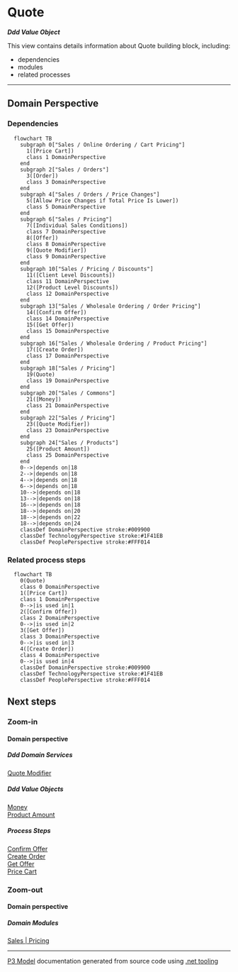 ﻿
# Quote

***Ddd Value Object***  

This view contains details information about Quote building block, including:
- dependencies
- modules
- related processes  

---



## Domain Perspective


### Dependencies

```mermaid
  flowchart TB
    subgraph 0["Sales / Online Ordering / Cart Pricing"]
      1([Price Cart])
      class 1 DomainPerspective
    end
    subgraph 2["Sales / Orders"]
      3([Order])
      class 3 DomainPerspective
    end
    subgraph 4["Sales / Orders / Price Changes"]
      5([Allow Price Changes if Total Price Is Lower])
      class 5 DomainPerspective
    end
    subgraph 6["Sales / Pricing"]
      7([Individual Sales Conditions])
      class 7 DomainPerspective
      8([Offer])
      class 8 DomainPerspective
      9([Quote Modifier])
      class 9 DomainPerspective
    end
    subgraph 10["Sales / Pricing / Discounts"]
      11([Client Level Discounts])
      class 11 DomainPerspective
      12([Product Level Discounts])
      class 12 DomainPerspective
    end
    subgraph 13["Sales / Wholesale Ordering / Order Pricing"]
      14([Confirm Offer])
      class 14 DomainPerspective
      15([Get Offer])
      class 15 DomainPerspective
    end
    subgraph 16["Sales / Wholesale Ordering / Product Pricing"]
      17([Create Order])
      class 17 DomainPerspective
    end
    subgraph 18["Sales / Pricing"]
      19(Quote)
      class 19 DomainPerspective
    end
    subgraph 20["Sales / Commons"]
      21([Money])
      class 21 DomainPerspective
    end
    subgraph 22["Sales / Pricing"]
      23([Quote Modifier])
      class 23 DomainPerspective
    end
    subgraph 24["Sales / Products"]
      25([Product Amount])
      class 25 DomainPerspective
    end
    0-->|depends on|18
    2-->|depends on|18
    4-->|depends on|18
    6-->|depends on|18
    10-->|depends on|18
    13-->|depends on|18
    16-->|depends on|18
    18-->|depends on|20
    18-->|depends on|22
    18-->|depends on|24
    classDef DomainPerspective stroke:#009900
    classDef TechnologyPerspective stroke:#1F41EB
    classDef PeoplePerspective stroke:#FFF014
```

### Related process steps

```mermaid
  flowchart TB
    0(Quote)
    class 0 DomainPerspective
    1([Price Cart])
    class 1 DomainPerspective
    0-->|is used in|1
    2([Confirm Offer])
    class 2 DomainPerspective
    0-->|is used in|2
    3([Get Offer])
    class 3 DomainPerspective
    0-->|is used in|3
    4([Create Order])
    class 4 DomainPerspective
    0-->|is used in|4
    classDef DomainPerspective stroke:#009900
    classDef TechnologyPerspective stroke:#1F41EB
    classDef PeoplePerspective stroke:#FFF014
```

## Next steps


### Zoom-in


#### Domain perspective


##### Ddd Domain Services

[Quote Modifier](QuoteModifier.md)  

##### Ddd Value Objects

[Money](../Commons/Money.md)  
[Product Amount](../Products/ProductAmount.md)  

##### Process Steps

[Confirm Offer](../WholesaleOrdering/OrderPricing/ConfirmOffer.md)  
[Create Order](../WholesaleOrdering/ProductPricing/CreateOrder.md)  
[Get Offer](../WholesaleOrdering/OrderPricing/GetOffer.md)  
[Price Cart](../OnlineOrdering/CartPricing/PriceCart.md)  

### Zoom-out


#### Domain perspective


##### Domain Modules

[Sales | Pricing](Pricing.md)  

---

[P3 Model](https://github.com/P3-model/P3-model) documentation generated from source code using [.net tooling](https://github.com/P3-model/P3-model-dotnet)
